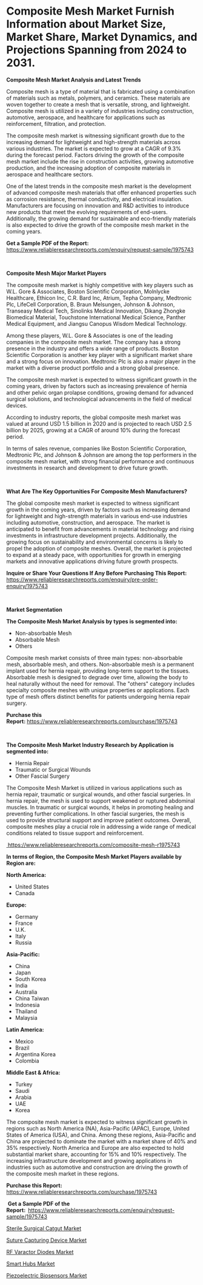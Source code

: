 <p><h1>Composite Mesh Market Furnish Information about Market Size, Market Share, Market Dynamics, and Projections Spanning from 2024 to 2031.</h1></p><p><strong>Composite Mesh Market Analysis and Latest Trends</strong></p>
<p><p>Composite mesh is a type of material that is fabricated using a combination of materials such as metals, polymers, and ceramics. These materials are woven together to create a mesh that is versatile, strong, and lightweight. Composite mesh is utilized in a variety of industries including construction, automotive, aerospace, and healthcare for applications such as reinforcement, filtration, and protection.</p><p>The composite mesh market is witnessing significant growth due to the increasing demand for lightweight and high-strength materials across various industries. The market is expected to grow at a CAGR of 9.3% during the forecast period. Factors driving the growth of the composite mesh market include the rise in construction activities, growing automotive production, and the increasing adoption of composite materials in aerospace and healthcare sectors.</p><p>One of the latest trends in the composite mesh market is the development of advanced composite mesh materials that offer enhanced properties such as corrosion resistance, thermal conductivity, and electrical insulation. Manufacturers are focusing on innovation and R&D activities to introduce new products that meet the evolving requirements of end-users. Additionally, the growing demand for sustainable and eco-friendly materials is also expected to drive the growth of the composite mesh market in the coming years.</p></p>
<p><strong>Get a Sample PDF of the Report:&nbsp;</strong> <a href="https://www.reliableresearchreports.com/enquiry/request-sample/1975743">https://www.reliableresearchreports.com/enquiry/request-sample/1975743</a></p>
<p>&nbsp;</p>
<p><strong>Composite Mesh Major Market Players</strong></p>
<p><p>The composite mesh market is highly competitive with key players such as W.L. Gore & Associates, Boston Scientific Corporation, Molnlycke Healthcare, Ethicon Inc, C.R. Bard Inc, Atrium, Tepha Company, Medtronic Plc, LifeCell Corporation, B. Braun Melsungen, Johnson & Johnson, Transeasy Medical Tech, Sinolinks Medical Innovation, Dikang Zhongke Biomedical Material, Touchstone International Medical Science, Panther Medical Equipment, and Jiangsu Canopus Wisdom Medical Technology.</p><p>Among these players, W.L. Gore & Associates is one of the leading companies in the composite mesh market. The company has a strong presence in the industry and offers a wide range of products. Boston Scientific Corporation is another key player with a significant market share and a strong focus on innovation. Medtronic Plc is also a major player in the market with a diverse product portfolio and a strong global presence.</p><p>The composite mesh market is expected to witness significant growth in the coming years, driven by factors such as increasing prevalence of hernia and other pelvic organ prolapse conditions, growing demand for advanced surgical solutions, and technological advancements in the field of medical devices.</p><p>According to industry reports, the global composite mesh market was valued at around USD 1.5 billion in 2020 and is projected to reach USD 2.5 billion by 2025, growing at a CAGR of around 10% during the forecast period.</p><p>In terms of sales revenue, companies like Boston Scientific Corporation, Medtronic Plc, and Johnson & Johnson are among the top performers in the composite mesh market, with strong financial performance and continuous investments in research and development to drive future growth.</p></p>
<p>&nbsp;</p>
<p><strong>What Are The Key Opportunities For Composite Mesh Manufacturers?</strong></p>
<p><p>The global composite mesh market is expected to witness significant growth in the coming years, driven by factors such as increasing demand for lightweight and high-strength materials in various end-use industries including automotive, construction, and aerospace. The market is anticipated to benefit from advancements in material technology and rising investments in infrastructure development projects. Additionally, the growing focus on sustainability and environmental concerns is likely to propel the adoption of composite meshes. Overall, the market is projected to expand at a steady pace, with opportunities for growth in emerging markets and innovative applications driving future growth prospects.</p></p>
<p><strong>Inquire or Share Your Questions If Any Before Purchasing This Report:</strong> <a href="https://www.reliableresearchreports.com/enquiry/pre-order-enquiry/1975743">https://www.reliableresearchreports.com/enquiry/pre-order-enquiry/1975743</a></p>
<p>&nbsp;</p>
<p><strong>Market Segmentation</strong></p>
<p><strong>The Composite Mesh Market Analysis by types is segmented into:</strong></p>
<p><ul><li>Non-absorbable Mesh</li><li>Absorbable Mesh</li><li>Others</li></ul></p>
<p><p>Composite mesh market consists of three main types: non-absorbable mesh, absorbable mesh, and others. Non-absorbable mesh is a permanent implant used for hernia repair, providing long-term support to the tissues. Absorbable mesh is designed to degrade over time, allowing the body to heal naturally without the need for removal. The "others" category includes specialty composite meshes with unique properties or applications. Each type of mesh offers distinct benefits for patients undergoing hernia repair surgery.</p></p>
<p><strong>Purchase this Report:&nbsp;</strong><a href="https://www.reliableresearchreports.com/purchase/1975743">https://www.reliableresearchreports.com/purchase/1975743</a></p>
<p>&nbsp;</p>
<p><strong>The Composite Mesh Market Industry Research by Application is segmented into:</strong></p>
<p><ul><li>Hernia Repair</li><li>Traumatic or Surgical Wounds</li><li>Other Fascial Surgery</li></ul></p>
<p><p>The Composite Mesh Market is utilized in various applications such as hernia repair, traumatic or surgical wounds, and other fascial surgeries. In hernia repair, the mesh is used to support weakened or ruptured abdominal muscles. In traumatic or surgical wounds, it helps in promoting healing and preventing further complications. In other fascial surgeries, the mesh is used to provide structural support and improve patient outcomes. Overall, composite meshes play a crucial role in addressing a wide range of medical conditions related to tissue support and reinforcement.</p></p>
<p><a href="https://www.reliableresearchreports.com/composite-mesh-r1975743">&nbsp;https://www.reliableresearchreports.com/composite-mesh-r1975743</a></p>
<p><strong>In terms of Region, the Composite Mesh Market Players available by Region are:</strong></p>
<p>
    <p> <strong> North America: </strong>
        <ul>
            <li>United States</li>
            <li>Canada</li>
        </ul>
        </p> 
    <p> <strong> Europe: </strong>
        <ul>
            <li>Germany</li>
            <li>France</li>
            <li>U.K.</li>
            <li>Italy</li>
            <li>Russia</li>
        </ul>
        </p> 
    <p> <strong> Asia-Pacific: </strong>
        <ul>
            <li>China</li>
            <li>Japan</li>
            <li>South Korea</li>
            <li>India</li>
            <li>Australia</li>
            <li>China Taiwan</li>
            <li>Indonesia</li>
            <li>Thailand</li>
            <li>Malaysia</li>
        </ul>
        </p> 
    <p> <strong> Latin America: </strong>
        <ul>
            <li>Mexico</li>
            <li>Brazil</li>
            <li>Argentina Korea</li>
            <li>Colombia</li>
        </ul>
        </p> 
    <p> <strong> Middle East & Africa: </strong>
        <ul>
            <li>Turkey</li>
            <li>Saudi</li>
            <li>Arabia</li>
            <li>UAE</li>
            <li>Korea</li>
        </ul>
    </p>
    </p>
<p><p>The composite mesh market is expected to witness significant growth in regions such as North America (NA), Asia-Pacific (APAC), Europe, United States of America (USA), and China. Among these regions, Asia-Pacific and China are projected to dominate the market with a market share of 40% and 35% respectively. North America and Europe are also expected to hold substantial market share, accounting for 15% and 10% respectively. The increasing infrastructure development and growing applications in industries such as automotive and construction are driving the growth of the composite mesh market in these regions.</p></p>
<p><strong>Purchase this Report: </strong><a href="https://www.reliableresearchreports.com/purchase/1975743">https://www.reliableresearchreports.com/purchase/1975743</a></p>
<p>&nbsp;<strong>Get a Sample PDF of the Report:&nbsp;&nbsp;</strong><a href="https://www.reliableresearchreports.com/enquiry/request-sample/1975743">https://www.reliableresearchreports.com/enquiry/request-sample/1975743</a></p>
<p><strong></strong></p>
<p><p><a href="https://github.com/seamusocallaghan/Market-Research-Report-List-1/blob/main/sterile-surgical-catgut-market.md">Sterile Surgical Catgut Market</a></p><p><a href="https://github.com/graysonwolfe1913/Market-Research-Report-List-1/blob/main/suture-capturing-device-market.md">Suture Capturing Device Market</a></p><p><a href="https://medium.com/@chellamarie1961/insights-into-the-rf-varactor-diodes-market-market-players-market-size-geographical-regions-and-babd338f70a8">RF Varactor Diodes Market</a></p><p><a href="https://medium.com/@stephen.russell7684/global-smart-hubs-market-trends-insights-into-growth-opportunities-and-challenges-forecasted-from-31c41f9627ad">Smart Hubs Market</a></p><p><a href="https://medium.com/@bernadette.james576/piezoelectric-biosensors-industry-analysis-report-its-market-size-growing-with-a-cagr-of-8-4-579c3ba1893f">Piezoelectric Biosensors Market</a></p></p>